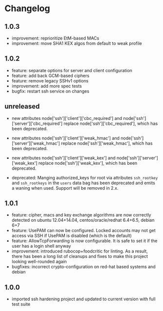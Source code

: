 # Changelog

## 1.0.3

* improvement: reprioritize EtM-based MACs
* improvement: move SHA1 KEX algos from default to weak profile

## 1.0.2

* feature: separate options for server and client configuration
* feature: add back GCM-based ciphers
* feature: remove legacy SSHv1 options
* improvement: add more spec tests
* bugfix: restart ssh service on changes

## unreleased

* new attributes node['ssh']['client']['cbc_required'] and node['ssh']['server']['cbc_required'] replace node['ssh']['cbc_required'], which has been deprecated.

* new attributes node['ssh']['client']['weak_hmac'] and node['ssh']['server']['weak_hmac'] replace node['ssh']['weak_hmac'], which has been deprecated.

* new attributes node['ssh']['client']['weak_kex'] and node['ssh']['server']['weak_kex'] replace node['ssh']['weak_kex'], which has been deprecated.

* deprecated: Manging authorized_keys for root via attributes `ssh_rootkey` and  `ssh_rootkeys` in the `users` data bag has been deprecated and emits a waning when used. Support will be removed in 2.x.

## 1.0.1

* feature: cipher, macs and key exchange algorithms are now correctly detected on
  ubuntu 12.04+14.04, centos/oracle/redhat 6.4+6.5, debian 6+7
* feature: UsePAM can now be configured. Locked accounts may not get access via SSH
  if UsePAM is disabled (which is the default)
* feature: AllowTcpForwarding is now configurable. It is safe to set it if the user
  has a login shell anyway
* improvement: introduced rubocop+foodcritic for linting. As a result, there has been
  a long list of cleanups and fixes to make this project looking well-rounded again
* bugfixes: incorrect crypto-configuration on red-hat based systems and debian

## 1.0.0

* imported ssh hardening project and updated to current version with full test suite
